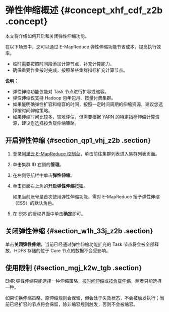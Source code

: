 # 弹性伸缩概述 {#concept_xhf_cdf_z2b .concept}

本文将介绍如何开启和关闭弹性伸缩功能。

在以下场景中，您可以通过 E-MapReduce 弹性伸缩功能节省成本，提高执行效率。

-   临时需要按照时间段添加计算节点，补充计算能力。
-   确保重要作业按时完成，按照某些集群指标扩充计算节点。

**说明：** 

-   弹性伸缩功能仅能对 Task 节点进行扩容或缩容。
-   弹性伸缩仅支持 Hadoop 包年包月、按量付费集群。
-   如果能明确弹性扩容和缩容的时间，按照一定时间周期的伸缩资源，建议您选择按时间伸缩策略。
-   如果伸缩时间比较多，较难评估，但需要根据 YARN 的特定指标伸缩计算资源，建议您选择按负载伸缩策略。

## 开启弹性伸缩 {#section_qp1_vhj_z2b .section}

1.  登录[阿里云 E-MapReduce 控制台](https://emr.console.aliyun.com/)，单击前往集群列表进入集群列表页面。
2.  单击集群 ID 右侧的**管理**。
3.  在左侧导航栏中单击**弹性伸缩**。
4.  单击页面右上角的**开启弹性伸缩**按钮。

    如果当前账号是首次使用弹性伸缩功能，需对 E-MapReduce 授予弹性伸缩（ESS）的默认角色。

5.  在 ESS 的授权界面中单击**确定**即可。

## 关闭弹性伸缩 {#section_w1h_33j_z2b .section}

单击**关闭弹性伸缩**，当前已经通过弹性伸缩功能扩充的 Task 节点将会被全部释放，HDFS 存储的位于 Core 节点的数据不会受影响。

## 使用限制 {#section_mgj_k2w_tgb .section}

EMR 弹性伸缩只能选择一种伸缩策略，[按时间伸缩](intl.zh-CN/集群规划与配置/集群配置/配置弹性伸缩/按时间伸缩规则配置.md#)或[按负载伸缩](intl.zh-CN/集群规划与配置/集群配置/配置弹性伸缩/按负载伸缩规则配置.md#)，两者只能选择一种。

如果切换伸缩策略，原伸缩规则会保留，但会处于失效状态，不会被触发执行；当前已经扩容的节点将会保留，除非缩容规则触发，否则不会被缩容。

